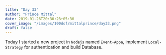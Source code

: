 ```yaml
---
title: "Day 33"
author: "Prince Mittal"
date: 2019-01-26T20:30:23+05:30
cover_image: "/images/100dof/mittalprince/day33.png"
draft: false
---
```


Today I started a new project in `Nodejs` named `Event-Appa`, implement `Local-Strategy` for authentication and build Database.